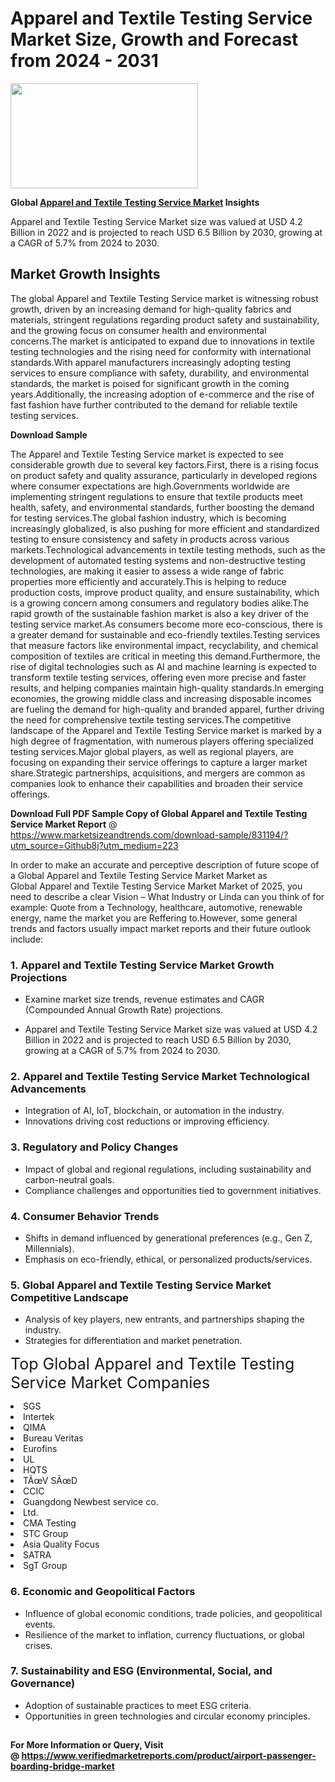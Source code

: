 <H1>Apparel and Textile Testing Service Market Size, Growth and Forecast from 2024 - 2031</H1><img class="aligncenter size-medium wp-image-584254" src="https://thirdeyenews.in/wp-content/uploads/2024/09/Global-Market-Research-300x168.jpeg" alt="" width="300" height="168" /><p><strong>Global&nbsp;<a href="https://www.marketsizeandtrends.com/download-sample/831194/?utm_source=Github8j?utm_medium=223">Apparel and Textile Testing Service Market</a> Insights</strong></p><p>Apparel and Textile Testing Service Market size was valued at USD 4.2 Billion in 2022 and is projected to reach USD 6.5 Billion by 2030, growing at a CAGR of 5.7% from 2024 to 2030.</p><p><h2>Market Growth Insights</h2> <p>The global Apparel and Textile Testing Service market is witnessing robust growth, driven by an increasing demand for high-quality fabrics and materials, stringent regulations regarding product safety and sustainability, and the growing focus on consumer health and environmental concerns.The market is anticipated to expand due to innovations in textile testing technologies and the rising need for conformity with international standards.With apparel manufacturers increasingly adopting testing services to ensure compliance with safety, durability, and environmental standards, the market is poised for significant growth in the coming years.Additionally, the increasing adoption of e-commerce and the rise of fast fashion have further contributed to the demand for reliable textile testing services.</p> <p><strong>Download Sample</strong></p> <p>The Apparel and Textile Testing Service market is expected to see considerable growth due to several key factors.First, there is a rising focus on product safety and quality assurance, particularly in developed regions where consumer expectations are high.Governments worldwide are implementing stringent regulations to ensure that textile products meet health, safety, and environmental standards, further boosting the demand for testing services.The global fashion industry, which is becoming increasingly globalized, is also pushing for more efficient and standardized testing to ensure consistency and safety in products across various markets.Technological advancements in textile testing methods, such as the development of automated testing systems and non-destructive testing technologies, are making it easier to assess a wide range of fabric properties more efficiently and accurately.This is helping to reduce production costs, improve product quality, and ensure sustainability, which is a growing concern among consumers and regulatory bodies alike.The rapid growth of the sustainable fashion market is also a key driver of the testing service market.As consumers become more eco-conscious, there is a greater demand for sustainable and eco-friendly textiles.Testing services that measure factors like environmental impact, recyclability, and chemical composition of textiles are critical in meeting this demand.Furthermore, the rise of digital technologies such as AI and machine learning is expected to transform textile testing services, offering even more precise and faster results, and helping companies maintain high-quality standards.In emerging economies, the growing middle class and increasing disposable incomes are fueling the demand for high-quality and branded apparel, further driving the need for comprehensive textile testing services.The competitive landscape of the Apparel and Textile Testing Service market is marked by a high degree of fragmentation, with numerous players offering specialized testing services.Major global players, as well as regional players, are focusing on expanding their service offerings to capture a larger market share.Strategic partnerships, acquisitions, and mergers are common as companies look to enhance their capabilities and broaden their service offerings.<p><span class=""><strong>Download Full PDF Sample Copy of Global Apparel and Textile Testing Service Market Report</strong> @ <a href="https://www.marketsizeandtrends.com/download-sample/831194/?utm_source=Github8j?utm_medium=223" target="_blank">https://www.marketsizeandtrends.com/download-sample/831194/?utm_source=Github8j?utm_medium=223</a></span></p><p>In order to make an accurate and perceptive description of future scope of a Global&nbsp;Apparel and Textile Testing Service Market Market as Global&nbsp;Apparel and Textile Testing Service Market Market of 2025, you need to describe a clear Vision &ndash; What Industry or Linda can you think of for example: Quote from a Technology, healthcare, automotive, renewable energy, name the market you are Reffering to.However, some general trends and factors usually impact market reports and their future outlook include:</p><h3>1.&nbsp;<strong>Apparel and Textile Testing Service Market Growth Projections</strong></h3><ul><li>Examine market size trends, revenue estimates and CAGR (Compounded Annual Growth Rate) projections.</li><li><p>Apparel and Textile Testing Service Market size was valued at USD 4.2 Billion in 2022 and is projected to reach USD 6.5 Billion by 2030, growing at a CAGR of 5.7% from 2024 to 2030.</p></li></ul><h3>2.&nbsp;<strong>Apparel and Textile Testing Service Market Technological Advancements</strong></h3><ul><li>Integration of AI, IoT, blockchain, or automation in the industry.</li><li>Innovations driving cost reductions or improving efficiency.</li></ul><h3>3.&nbsp;<strong>Regulatory and Policy Changes</strong></h3><ul><li>Impact of global and regional regulations, including sustainability and carbon-neutral goals.</li><li>Compliance challenges and opportunities tied to government initiatives.</li></ul><h3>4.&nbsp;<strong>Consumer Behavior Trends</strong></h3><ul><li>Shifts in demand influenced by generational preferences (e.g., Gen Z, Millennials).</li><li>Emphasis on eco-friendly, ethical, or personalized products/services.</li></ul><h3>5.&nbsp;<strong>Global Apparel and Textile Testing Service Market Competitive Landscape</strong></h3><ul><li>Analysis of key players, new entrants, and partnerships shaping the industry.</li><li>Strategies for differentiation and market penetration.</li></ul><p data-pm-slice="1 1 []"><span style="color: inherit; font-family: inherit; font-size: 25px;">Top Global Apparel and Textile Testing Service Market Companies</span></p><div class="" data-test-id=""><p><li>SGS</li><li> Intertek</li><li> QIMA</li><li> Bureau Veritas</li><li> Eurofins</li><li> UL</li><li> HQTS</li><li> TÃœV SÃœD</li><li> CCIC</li><li> Guangdong Newbest service co.</li><li> Ltd.</li><li> CMA Testing</li><li> STC Group</li><li> Asia Quality Focus</li><li> SATRA</li><li> SgT Group</li></p></div><h3>6.&nbsp;<strong>Economic and Geopolitical Factors</strong></h3><ul><li>Influence of global economic conditions, trade policies, and geopolitical events.</li><li>Resilience of the market to inflation, currency fluctuations, or global crises.</li></ul><h3>7.&nbsp;<strong>Sustainability and ESG (Environmental, Social, and Governance)</strong></h3><ul><li>Adoption of sustainable practices to meet ESG criteria.</li><li>Opportunities in green technologies and circular economy principles.</li></ul><h2><strong style="font-size: 14px;">For More Information or Query, Visit @&nbsp;</strong><a style="background-color: #ffffff; font-size: 14px;" href="https://www.marketsizeandtrends.com/report/apparel-and-textile-testing-service-market/" target="_blank">https://www.verifiedmarketreports.com/product/airport-passenger-boarding-bridge-market</a></h2>